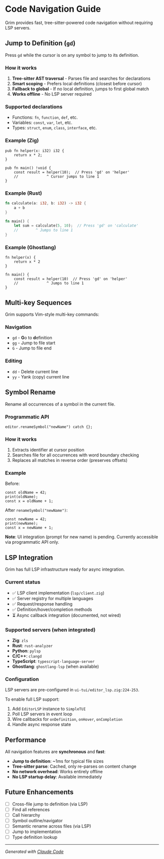 # Code Navigation Guide

Grim provides fast, tree-sitter-powered code navigation without requiring LSP servers.

## Jump to Definition (`gd`)

Press `gd` while the cursor is on any symbol to jump to its definition.

### How it works

1. **Tree-sitter AST traversal** - Parses file and searches for declarations
2. **Smart scoping** - Prefers local definitions (closest before cursor)
3. **Fallback to global** - If no local definition, jumps to first global match
4. **Works offline** - No LSP server required

### Supported declarations

- Functions: `fn`, `function`, `def`, etc.
- Variables: `const`, `var`, `let`, etc.
- Types: `struct`, `enum`, `class`, `interface`, etc.

### Example (Zig)

```zig
pub fn helper(x: i32) i32 {
    return x * 2;
}

pub fn main() !void {
    const result = helper(10);  // Press 'gd' on 'helper'
    //             ^ Cursor jumps to line 1
}
```

### Example (Rust)

```rust
fn calculate(a: i32, b: i32) -> i32 {
    a + b
}

fn main() {
    let sum = calculate(5, 10);  // Press 'gd' on 'calculate'
    //        ^ Jumps to line 1
}
```

### Example (Ghostlang)

```ghostlang
fn helper(x) {
    return x * 2
}

fn main() {
    const result = helper(10)  // Press 'gd' on 'helper'
    //             ^ Jumps to line 1
}
```

## Multi-key Sequences

Grim supports Vim-style multi-key commands:

### Navigation
- `gd` - **G**o to **d**efinition
- `gg` - Jump to file start
- `G`  - Jump to file end

### Editing
- `dd` - Delete current line
- `yy` - Yank (copy) current line

## Symbol Rename

Rename all occurrences of a symbol in the current file.

### Programmatic API

```zig
editor.renameSymbol("newName") catch {};
```

### How it works

1. Extracts identifier at cursor position
2. Searches file for all occurrences with word boundary checking
3. Replaces all matches in reverse order (preserves offsets)

### Example

Before:
```zig
const oldName = 42;
print(oldName);
const x = oldName + 1;
```

After `renameSymbol("newName")`:
```zig
const newName = 42;
print(newName);
const x = newName + 1;
```

**Note**: UI integration (prompt for new name) is pending. Currently accessible via programmatic API only.

## LSP Integration

Grim has full LSP infrastructure ready for async integration.

### Current status

- ✅ LSP client implementation (`lsp/client.zig`)
- ✅ Server registry for multiple languages
- ✅ Request/response handling
- ✅ Definition/hover/completion methods
- ⏳ Async callback integration (documented, not wired)

### Supported servers (when integrated)

- **Zig**: `zls`
- **Rust**: `rust-analyzer`
- **Python**: `pylsp`
- **C/C++**: `clangd`
- **TypeScript**: `typescript-language-server`
- **Ghostlang**: `ghostlang-lsp` (when available)

### Configuration

LSP servers are pre-configured in `ui-tui/editor_lsp.zig:224-253`.

To enable full LSP support:
1. Add `EditorLSP` instance to `SimpleTUI`
2. Poll LSP servers in event loop
3. Wire callbacks for `onDefinition`, `onHover`, `onCompletion`
4. Handle async response state

## Performance

All navigation features are **synchronous** and **fast**:

- **Jump to definition**: ~1ms for typical file sizes
- **Tree-sitter parse**: Cached, only re-parses on content change
- **No network overhead**: Works entirely offline
- **No LSP startup delay**: Available immediately

## Future Enhancements

- [ ] Cross-file jump to definition (via LSP)
- [ ] Find all references
- [ ] Call hierarchy
- [ ] Symbol outline/navigator
- [ ] Semantic rename across files (via LSP)
- [ ] Jump to implementation
- [ ] Type definition lookup

---

*Generated with [Claude Code](https://claude.ai/code)*
